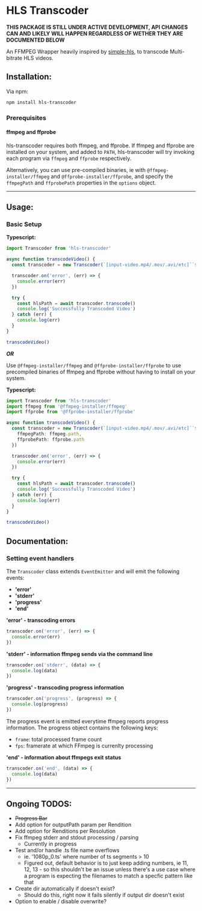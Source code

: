 # HLS Transcoder

**THIS PACKAGE IS STILL UNDER ACTIVE DEVELOPMENT, API CHANGES CAN AND LIKELY WILL HAPPEN REGARDLESS OF WETHER THEY ARE DOCUMENTED BELOW**

An FFMPEG Wrapper heavily inspired by [simple-hls](https://github.com/techwarriorz/simple-hls), to transcode Multi-bitrate HLS videos.

## Installation:

Via npm:

```bash
npm install hls-transcoder
```

### Prerequisites

#### ffmpeg and ffprobe

hls-transcoder requires both ffmpeg, and ffprobe. If ffmpeg and ffprobe are installed on your system, and added to `PATH`, hls-transcoder will try invoking each program via `ffmpeg` and `ffprobe` respectively.

Alternatively, you can use pre-compiled binaries, ie with `@ffmpeg-installer/ffmpeg` and `@ffprobe-installer/ffprobe`, and specify the `ffmpegPath` and `ffprobePath` properties in the `options` object.

---

## Usage:

### Basic Setup

**Typescript:**

```ts
import Transcoder from 'hls-transcoder'

async function transcodeVideo() {
  const transcoder = new Transcoder(`[input-video.mp4/.mov/.avi/etc]``${__dirname}/output`)

  transcoder.on('error', (err) => {
    console.error(err)
  })

  try {
    const hlsPath = await transcoder.transcode()
    console.log('Successfully Transcoded Video')
  } catch (err) {
    console.log(err)
  }
}

transcodeVideo()
```

**_OR_**

Use `@ffmpeg-installer/ffmpeg` and `@ffprobe-installer/ffprobe` to use precompiled binaries of ffmpeg and ffprobe without having to install on your system.

**Typescript:**

```ts
import Transcoder from 'hls-transcoder'
import ffmpeg from '@ffmpeg-installer/ffmpeg'
import ffprobe from '@ffprobe-installer/ffprobe'

async function transcodeVideo() {
  const transcoder = new Transcoder(`[input-video.mp4/.mov/.avi/etc]``${__dirname}/output`, {
    ffmpegPath: ffmpeg.path,
    ffprobePath: ffprobe.path
  })

  transcoder.on('error', (err) => {
    console.error(err)
  })

  try {
    const hlsPath = await transcoder.transcode()
    console.log('Successfully Transcoded Video')
  } catch (err) {
    console.log(err)
  }
}

transcodeVideo()
```

## Documentation:

### Setting event handlers

The `Transcoder` class extends `EventEmitter` and will emit the following events:

- **'error'**
- **'stderr'**
- **'progress'**
- **'end'**

**'error' - transcoding errors**

```ts
transcoder.on('error', (err) => {
  console.error(err)
})
```

**'stderr' - information ffmpeg sends via the command line**

```ts
transcoder.on('stderr', (data) => {
  console.log(data)
})
```

**'progress' - transcoding progress information**

```ts
transcoder.on('progress', (progress) => {
  console.log(progress)
})
```

The progress event is emitted everytime ffmpeg reports progress information. The progress object contains the following keys:

- `frame`: total processed frame count
- `fps`: framerate at which FFmpeg is currenlty processing

**'end' - information about ffmpegs exit status**

```ts
transcoder.on('end', (data) => {
  console.log(data)
})
```

---

## Ongoing TODOS:

- ~~Progress Bar~~
- Add option for outputPath param per Rendition
- Add option for Renditions per Resolution
- Fix ffmpeg stderr and stdout processing / parsing
  - Currently in progress
- Test and/or handle .ts file name overflows
  - ie. '1080p_0.ts' where number of ts segments > 10
  - Figured out, default behavior is to just keep adding numbers, ie 11, 12, 13 - so this shouldn't be an issue unless there's a use case where a program is expecting the filenames to match a specfic pattern like that
- Create dir automatically if doesn't exist?
  - Should do this, right now it fails silently if output dir doesn't exist
- Option to enable / disable overwrite?
